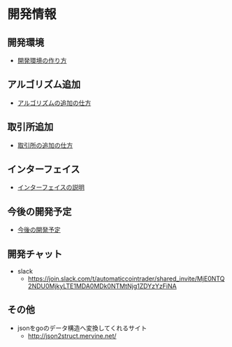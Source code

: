 # 開発情報

## 開発環境

 - [開発環境の作り方](/docs/ENVIRONMENT.md)

## アルゴリズム追加

 - [アルゴリズムの追加の仕方](/docs/ALGORITHM.md)

## 取引所追加

 - [取引所の追加の仕方](/docs/EXCHANGE.md)

## インターフェイス

 - [インターフェイスの説明](/docs/INTERFACE.md)

## 今後の開発予定

 - [今後の開発予定](/docs/FUTUREWORK.md)


## 開発チャット
 
 - slack
   - https://join.slack.com/t/automaticcointrader/shared_invite/MjE0NTQ2NDU0MjkyLTE1MDA0MDk0NTMtNjg1ZDYzYzFiNA

## その他

  - jsonをgoのデータ構造へ変換してくれるサイト
    - http://json2struct.mervine.net/
